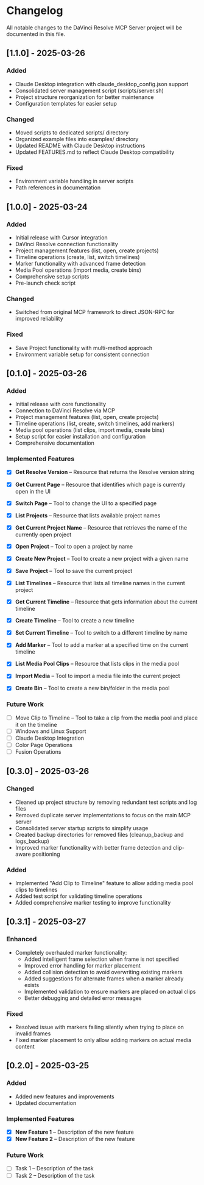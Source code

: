 # Changelog

All notable changes to the DaVinci Resolve MCP Server project will be documented in this file.

## [1.1.0] - 2025-03-26

### Added
- Claude Desktop integration with claude_desktop_config.json support
- Consolidated server management script (scripts/server.sh)
- Project structure reorganization for better maintenance
- Configuration templates for easier setup

### Changed
- Moved scripts to dedicated scripts/ directory
- Organized example files into examples/ directory
- Updated README with Claude Desktop instructions
- Updated FEATURES.md to reflect Claude Desktop compatibility

### Fixed
- Environment variable handling in server scripts
- Path references in documentation

## [1.0.0] - 2025-03-24

### Added
- Initial release with Cursor integration
- DaVinci Resolve connection functionality
- Project management features (list, open, create projects)
- Timeline operations (create, list, switch timelines)
- Marker functionality with advanced frame detection
- Media Pool operations (import media, create bins)
- Comprehensive setup scripts
- Pre-launch check script

### Changed
- Switched from original MCP framework to direct JSON-RPC for improved reliability

### Fixed
- Save Project functionality with multi-method approach
- Environment variable setup for consistent connection

## [0.1.0] - 2025-03-26

### Added
- Initial release with core functionality
- Connection to DaVinci Resolve via MCP
- Project management features (list, open, create projects)
- Timeline operations (list, create, switch timelines, add markers)
- Media pool operations (list clips, import media, create bins)
- Setup script for easier installation and configuration
- Comprehensive documentation

### Implemented Features
- [x] **Get Resolve Version** – Resource that returns the Resolve version string
- [x] **Get Current Page** – Resource that identifies which page is currently open in the UI
- [x] **Switch Page** – Tool to change the UI to a specified page

- [x] **List Projects** – Resource that lists available project names
- [x] **Get Current Project Name** – Resource that retrieves the name of the currently open project
- [x] **Open Project** – Tool to open a project by name
- [x] **Create New Project** – Tool to create a new project with a given name
- [x] **Save Project** – Tool to save the current project

- [x] **List Timelines** – Resource that lists all timeline names in the current project
- [x] **Get Current Timeline** – Resource that gets information about the current timeline
- [x] **Create Timeline** – Tool to create a new timeline
- [x] **Set Current Timeline** – Tool to switch to a different timeline by name
- [x] **Add Marker** – Tool to add a marker at a specified time on the current timeline

- [x] **List Media Pool Clips** – Resource that lists clips in the media pool
- [x] **Import Media** – Tool to import a media file into the current project
- [x] **Create Bin** – Tool to create a new bin/folder in the media pool

### Future Work
- [ ] Move Clip to Timeline – Tool to take a clip from the media pool and place it on the timeline
- [ ] Windows and Linux Support
- [ ] Claude Desktop Integration
- [ ] Color Page Operations
- [ ] Fusion Operations

## [0.3.0] - 2025-03-26
### Changed
- Cleaned up project structure by removing redundant test scripts and log files
- Removed duplicate server implementations to focus on the main MCP server
- Consolidated server startup scripts to simplify usage
- Created backup directories for removed files (cleanup_backup and logs_backup)
- Improved marker functionality with better frame detection and clip-aware positioning

### Added
- Implemented "Add Clip to Timeline" feature to allow adding media pool clips to timelines
- Added test script for validating timeline operations
- Added comprehensive marker testing to improve functionality

## [0.3.1] - 2025-03-27
### Enhanced
- Completely overhauled marker functionality:
  - Added intelligent frame selection when frame is not specified
  - Improved error handling for marker placement
  - Added collision detection to avoid overwriting existing markers
  - Added suggestions for alternate frames when a marker already exists
  - Implemented validation to ensure markers are placed on actual clips
  - Better debugging and detailed error messages

### Fixed
- Resolved issue with markers failing silently when trying to place on invalid frames
- Fixed marker placement to only allow adding markers on actual media content

## [0.2.0] - 2025-03-25

### Added
- Added new features and improvements
- Updated documentation

### Implemented Features
- [x] **New Feature 1** – Description of the new feature
- [x] **New Feature 2** – Description of the new feature

### Future Work
- [ ] Task 1 – Description of the task
- [ ] Task 2 – Description of the task 